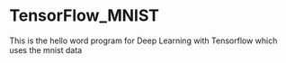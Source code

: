 # TensorFlow_MNIST
This is the hello word program for Deep Learning with Tensorflow which uses the mnist data
